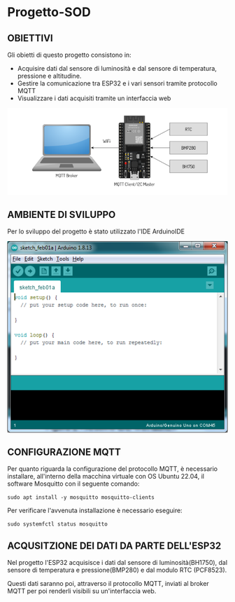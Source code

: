 # Progetto-SOD

## OBIETTIVI
Gli obietti di questo progetto consistono in: 
- Acquisire dati dal sensore di luminosità e dal sensore di temperatura, pressione e altitudine.
- Gestire la comunicazione tra ESP32 e i vari sensori tramite protocollo MQTT
- Visualizzare i dati acquisiti tramite un interfaccia web 

<p align="center" style="margin-top: 10px;margin-bottom: 10px">
<img src="https://github.com/S1090231/Progetto-SOD/blob/main/schema iniziale.png" width="550" > 
</p>

## AMBIENTE DI SVILUPPO
Per lo sviluppo del progetto è stato utilizzato l'IDE ArduinoIDE

<p align="center" style="margin-top: 10px;margin-bottom: 10px">
<img src="https://github.com/S1090231/Progetto-SOD/blob/main/Arduino.png" width="550" > 
</p>

## CONFIGURAZIONE MQTT

Per quanto riguarda la configurazione del protocollo MQTT, è necessario installare, all'interno della macchina virtuale con OS Ubuntu 22.04, il software Mosquitto con il seguente comando: 
 ```
 sudo apt install -y mosquitto mosquitto-clients
 ```
Per verificare l'avvenuta installazione è necessario eseguire: 

 ```
 sudo systemfctl status mosquitto
 ```
## ACQUSITZIONE DEI DATI DA PARTE DELL'ESP32
Nel progetto l'ESP32 acquisisce i dati dal sensore di luminosità(BH1750), dal sensore di temperatura e pressione(BMP280) e dal modulo RTC (PCF8523). 

Questi dati saranno poi, attraverso il protocollo MQTT, inviati al broker MQTT per poi renderli visibili su un'interfaccia web. 
